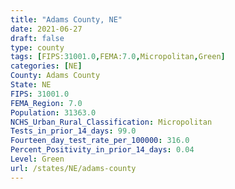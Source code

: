 ```yaml
---
title: "Adams County, NE"
date: 2021-06-27
draft: false
type: county
tags: [FIPS:31001.0,FEMA:7.0,Micropolitan,Green]
categories: [NE]
County: Adams County
State: NE
FIPS: 31001.0
FEMA_Region: 7.0
Population: 31363.0
NCHS_Urban_Rural_Classification: Micropolitan
Tests_in_prior_14_days: 99.0
Fourteen_day_test_rate_per_100000: 316.0
Percent_Positivity_in_prior_14_days: 0.04
Level: Green
url: /states/NE/adams-county
---
```



